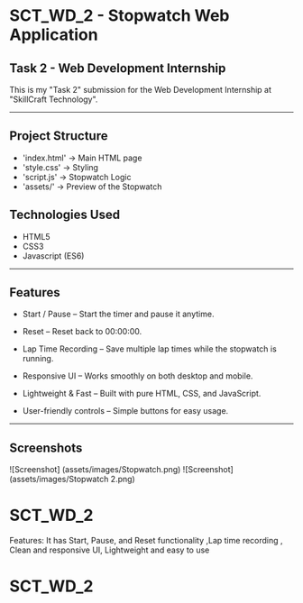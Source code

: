 # SCT_WD_2 - Stopwatch Web Application

## Task 2 - Web Development Internship

This is my "Task 2" submission for the Web Development Internship at "SkillCraft Technology".

---
## Project Structure
- 'index.html' -> Main HTML page
- 'style.css'  -> Styling
- 'script.js'  -> Stopwatch Logic
- 'assets/'    -> Preview of the Stopwatch

## Technologies Used
- HTML5
- CSS3
- Javascript (ES6)

---

## Features
- Start / Pause – Start the timer and pause it anytime.

- Reset – Reset back to 00:00:00.

- Lap Time Recording – Save multiple lap times while the stopwatch is running.

- Responsive UI – Works smoothly on both desktop and mobile.

- Lightweight & Fast – Built with pure HTML, CSS, and JavaScript.

- User-friendly controls – Simple buttons for easy usage.
---

## Screenshots 
![Screenshot] (assets/images/Stopwatch.png)
![Screenshot] (assets/images/Stopwatch 2.png)

# SCT_WD_2
Features:  It has Start, Pause, and Reset functionality ,Lap time recording , Clean and responsive UI, Lightweight and easy to use
# SCT_WD_2
